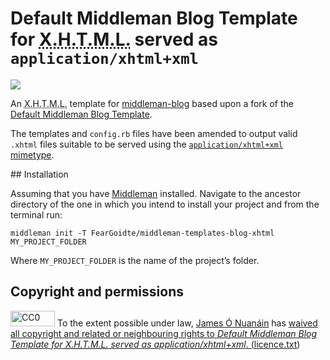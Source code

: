 # Default Middleman Blog Template for <abbr title="eXtensible Hypertext Mark-up Language">X.H.T.M.L.</abbr> served as `application/xhtml+xml`

![](https://cdn.rawgit.com/FearGoidte/middleman-templates-blog-xhtml/master/fist.svg)

An <abbr title="eXtensible Hypertext Mark-up Language">X.H.T.M.L.</abbr> template for [middleman-blog]() based upon a fork of the [Default Middleman Blog Template](https://github.com/middleman/middleman-templates-blog).

The templates and `config.rb` files have been amended to output valid `.xhtml` files suitable to be served using the [`application/xhtml+xml` mimetype](https://www.w3.org/TR/xhtml-media-types/#application-xhtml-xml).

## Installation

Assuming that you have [Middleman](https://middlemanapp.com) installed. Navigate to the ancestor directory of the one in which you intend to install your project and from the terminal run:

`middleman init -T FearGoidte/middleman-templates-blog-xhtml MY_PROJECT_FOLDER`

Where `MY_PROJECT_FOLDER` is the name of the project’s folder.

## Copyright and permissions

<img src="https://upload.wikimedia.org/wikipedia/commons/6/69/CC0_button.svg" alt="CC0" height="25" width="71" /></a> To the extent possible under law, <a rel="dc:publisher" href="https://github.com/FearGoidte/middleman-templates-blog-xhtml"><span property="dct:title">James Ó Nuanáin</span></a> has <a rel="license" href="http://creativecommons.org/publicdomain/zero/1.0/">waived all copyright and related or neighbouring rights to <cite property="dct:title">Default Middleman Blog Template for <abbr title="eXtensible Hypertext Mark-up Language">X.H.T.M.L.</abbr> served as application/xhtml+xml</cite>. ([licence.txt](licence.txt))